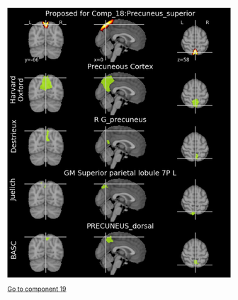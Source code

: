 ![18](preliminary/18.jpg "Component 18")

[Go to component 19](https://parietal-inria.github.io/MODL_atlas/64/19 "Component 19")
